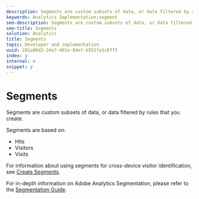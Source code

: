 ```yaml
---
description: Segments are custom subsets of data, or data filtered by rules that you create.
keywords: Analytics Implementation;segment
seo-description: Segments are custom subsets of data, or data filtered by rules that you create.
seo-title: Segments
solution: Analytics
title: Segments
topic: Developer and implementation
uuid: 281a90d3-24a7-401e-84ef-b552fa1c6ff5
index: y
internal: n
snippet: y
---
```


# Segments

Segments are custom subsets of data, or data filtered by rules that you create.

Segments are based on:

* Hits 
* Visitors 
* Visits

For information about using segments for cross-device visitor identification, see [Create Segments](../../implement/js-implementation/xdevice-visid/segments.md#concept_77F0A880A6BA4A919A233DAF9D0D6FB5).

For in-depth information on Adobe Analytics Segmentation, please refer to the [Segmentation Guide](https://marketing.adobe.com/resources/help/en_US/analytics/segment/). 
